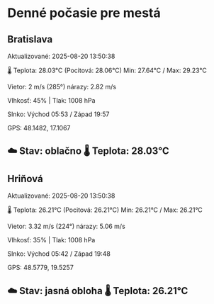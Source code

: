 ﻿# Denné počasie pre mestá

## Bratislava
Aktualizované: 2025-08-20 13:50:38

🌡️ Teplota: 28.03°C 
(Pocitová: 28.06°C)
Min: 27.64°C / Max: 29.23°C

Vietor: 2 m/s    (285°) 
nárazy: 2.82 m/s

Vlhkosť: 45% | Tlak: 1008 hPa

Slnko: Východ 05:53 / Západ 19:57

GPS: 48.1482, 17.1067

☁️ Stav: oblačno        🌡️ Teplota: 28.03°C
---

## Hriňová
Aktualizované: 2025-08-20 13:50:38

🌡️ Teplota: 26.21°C 
(Pocitová: 26.21°C)
Min: 26.21°C / Max: 26.21°C

Vietor: 3.32 m/s (224°)
nárazy: 5.06 m/s

Vlhkosť: 35% | Tlak: 1008 hPa

Slnko: Východ 05:42 / Západ 19:48

GPS: 48.5779, 19.5257

☁️ Stav: jasná obloha        🌡️ Teplota: 26.21°C
---
